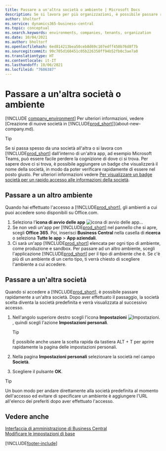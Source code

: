 ```yaml
---
title: Passare a un'altra società o ambiente | Microsoft Docs
description: Se si lavora per più organizzazioni, è possibile passare rapidamente tra ambienti e società.
author: bholtorf
ms.service: dynamics365-business-central
ms.topic: conceptual
ms.search.keywords: environments, companies, tenants, organization
ms.date: 10/04/2021
ms.author: bholtorf
ms.openlocfilehash: 6ed814213bea50ceb8d69c107edff450b76d8f7b
ms.sourcegitcommit: 99c705d160451c05b226350ff94b52fb0c3ae7a0
ms.translationtype: HT
ms.contentlocale: it-IT
ms.lasthandoff: 10/06/2021
ms.locfileid: "7606387"
---
```

# <a name="switching-to-another-company-or-environment"></a>Passare a un'altra società o ambiente

[!INCLUDE [company_environment](includes/company_environment.md)] Per ulteriori informazioni, vedere [Creazione di nuove società in [!INCLUDE[prod_short](includes/prod_short.md)]](about-new-company.md).  

> [!TIP]
> Se si passa spesso da una società all'altra o si lavora con [!INCLUDE[prod_short](includes/prod_short.md)] dall'interno di un'altra app, ad esempio Microsoft Teams, può essere facile perdere la cognizione di dove ci si trova. Per sapere dove ci si trova, è possibile aggiungere un badge che visualizzerà il nome della società, in modo da poter verificare rapidamente di essere nel posto giusto. Per ulteriori informazioni vedere [Per visualizzare un badge società per un rapido accesso alle informazioni della società](ui-change-basic-settings.md#badge).

## <a name="switch-to-another-environment"></a>Passare a un altro ambiente

Quando hai effettuato l'accesso a [!INCLUDE[prod_short](includes/prod_short.md)], gli ambienti a cui puoi accedere sono disponibili su Office.com. 

1. Seleziona l'**icona di avvio delle app**  ![icona di avvio delle app...](media/app-launcher-icon.png "L'avvio delle applicazioni fornisce l'accesso a più funzionalità")
2. Se non vedi un'app per [!INCLUDE[prod_short](includes/prod_short.md)] nel pannello che si apre, scegli **Office 365**. Poi, inserisci **Business Central** nella casella di **ricerca** o seleziona **Tutte le app** > **App aziendali**.   
3. Ci sarà un'app [!INCLUDE[prod_short](includes/prod_short.md)] elencata per ogni tipo di ambiente, come produzione e sandbox. Per passare ad un altro ambiente, scegli l'applicazione [!INCLUDE[prod_short](includes/prod_short.md)] per il tipo di ambiente che è. Se c'è più di un ambiente di un certo tipo, ti verrà chiesto di scegliere l'ambiente a cui accedere.

<!--
The following image shows tiles for accessing production and sandbox environments on the Dynamics 365 Home page.

:::image type="content" source="media/app-picker-environments.png" alt-text="The Dynamics 365 Home page showing production and sandbox environments.":::
-->
## <a name="switch-to-another-company"></a>Passare a un'altra società

Quando si accedere a [!INCLUDE[prod_short](includes/prod_short.md)], è possibile passare rapidamente a un'altra società. Dopo aver effettuato il passaggio, la società scelta diventa la società predefinita e verrà visualizzata al successivo accesso.

1. Nell'angolo superiore destro scegli l'icona **Impostazioni** ![Impostazioni.](media/ui-experience/settings_icon_small.png "Icona Impostazioni per Gestione ruolo utente"), quindi scegli l'azione **Impostazioni personali**.

    > [!TIP]
    > È possibile anche usare la scelta rapida da tastiera ALT + T per aprire rapidamente la pagina delle impostazioni personali.

2. Nella pagina **Impostazioni personali** selezionare la società nel campo **Società**.  
3. Scegliere il pulsante **OK**.

> [!TIP]
> Un buon modo per andare direttamente alla società predefinita al momento dell'accesso ed evitare di specificare un ambiente è aggiungere l'URL all'elenco dei preferiti dopo aver effettuato l'accesso.

## <a name="see-also"></a>Vedere anche

[Interfaccia di amministrazione di Business Central](/dynamics365/business-central/dev-itpro/administration/tenant-admin-center)  
[Modificare le impostazioni di base](ui-change-basic-settings.md)  


[!INCLUDE[footer-include](includes/footer-banner.md)]